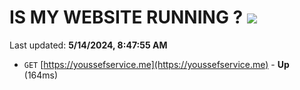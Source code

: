 # IS MY WEBSITE RUNNING ? [![](https://img.shields.io/static/v1?label=Sponsor&message=%E2%9D%A4&logo=GitHub&color=%23fe8e86)](https://github.com/sponsors/<username>)

Last updated: **5/14/2024, 8:47:55 AM**

- `GET` [https://youssefservice.me](https://youssefservice.me) - **Up** (164ms)
